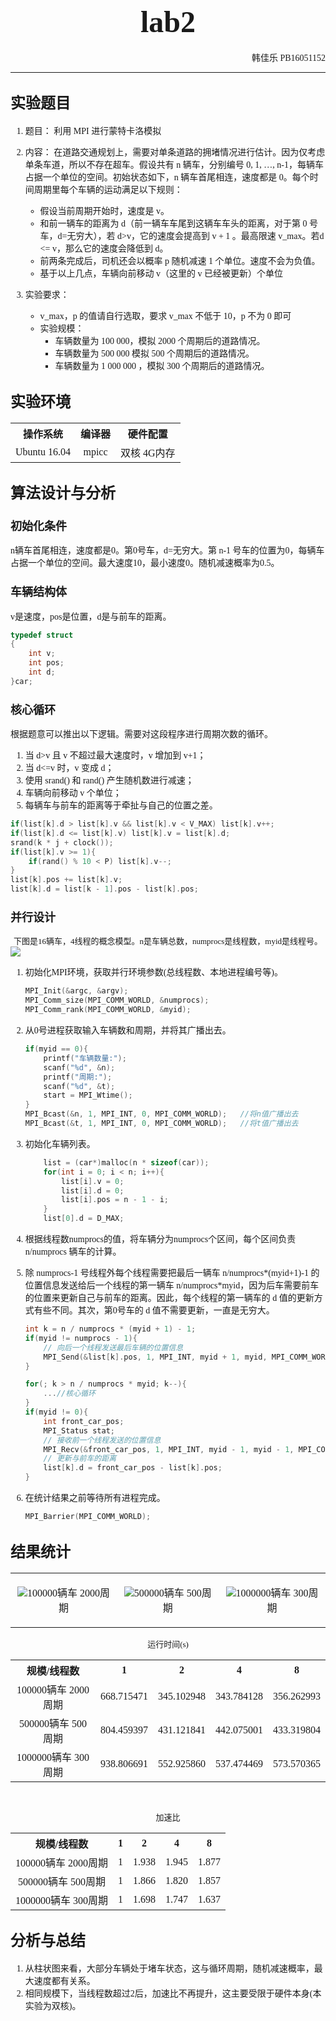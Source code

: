 # <center><font face="Consolas" size=7>lab2</font></center>

<p align="right"><font face="Consolas">韩佳乐 PB16051152</font></p>

***

## <font face="Consolas" size=5>实验题目</font>

<font face="Consolas">

1. 题目：
利用 MPI 进行蒙特卡洛模拟

2. 内容：
在道路交通规划上，需要对单条道路的拥堵情况进行估计。因为仅考虑单条车道，所以不存在超车。假设共有 n 辆车，分别编号 0, 1, …, n-1，每辆车占据一个单位的空间。初始状态如下，n 辆车首尾相连，速度都是 0。每个时间周期里每个车辆的运动满足以下规则：
   * 假设当前周期开始时，速度是 v。
   * 和前一辆车的距离为 d（前一辆车车尾到这辆车车头的距离，对于第 0 号车，d=无穷大），若 d>v，它的速度会提高到 v + 1 。最高限速 v_max。若d <= v，那么它的速度会降低到 d。
   * 前两条完成后，司机还会以概率 p 随机减速 1 个单位。速度不会为负值。
   * 基于以上几点，车辆向前移动 v（这里的 v 已经被更新）个单位

3. 实验要求：
   * v_max，p 的值请自行选取，要求 v_max 不低于 10，p 不为 0 即可
   * 实验规模：
     * 车辆数量为 100 000，模拟 2000 个周期后的道路情况。
     * 车辆数量为 500 000 模拟 500 个周期后的道路情况。
     * 车辆数量为 1 000 000 ，模拟 300 个周期后的道路情况。

</font>

## <font face="Consolas" size=5>实验环境</font>

<font face="Consolas">

<table width="100%">
    <tr>
        <th>操作系统</th>
        <th>编译器</th>
        <th>硬件配置</th>
    </tr>
    <tr>
        <td><center>Ubuntu 16.04</center></td>
        <td><center>mpicc</center></td>
        <td><center>双核 4G内存</center></td>
    </tr>
</table>

</font>

## <font face="Consolas" size=5>算法设计与分析</font>

### <font face="Consolas" size=4>初始化条件</font>

<font face="Consolas">

n辆车首尾相连，速度都是0。第0号车，d=无穷大。第 n-1 号车的位置为0，每辆车占据一个单位的空间。最大速度10，最小速度0。随机减速概率为0.5。

</font>

### <font face="Consolas" size=4>车辆结构体</font>

<font face="Consolas">

v是速度，pos是位置，d是与前车的距离。

</font>

```c
typedef struct
{
    int v;
    int pos;
    int d;
}car;
```

### <font face="Consolas" size=4>核心循环</font>

<font face="Consolas">

根据题意可以推出以下逻辑。需要对这段程序进行周期次数的循环。

1. 当 d>v 且 v 不超过最大速度时，v 增加到 v+1；
2. 当 d<=v 时，v 变成 d；
3. 使用 srand() 和 rand() 产生随机数进行减速；
4. 车辆向前移动 v 个单位；
5. 每辆车与前车的距离等于牵扯与自己的位置之差。

</font>

```c
if(list[k].d > list[k].v && list[k].v < V_MAX) list[k].v++;
if(list[k].d <= list[k].v) list[k].v = list[k].d;
srand(k * j + clock());
if(list[k].v >= 1){
    if(rand() % 10 < P) list[k].v--;
}
list[k].pos += list[k].v;
list[k].d = list[k - 1].pos - list[k].pos;
```

### <font face="Consolas" size=4>并行设计</font>

<center><font face="Consolas" size=2>下图是16辆车，4线程的概念模型。n是车辆总数，numprocs是线程数，myid是线程号。</font></center>

<img src="https://img-blog.csdnimg.cn/20200815231431387.png">

<font face="Consolas">

1. 初始化MPI环境，获取并行环境参数(总线程数、本地进程编号等)。

    ```c
    MPI_Init(&argc, &argv);
    MPI_Comm_size(MPI_COMM_WORLD, &numprocs);
    MPI_Comm_rank(MPI_COMM_WORLD, &myid);
    ```

2. 从0号进程获取输入车辆数和周期，并将其广播出去。

    ```c
    if(myid == 0){
        printf("车辆数量:");
        scanf("%d", &n);
        printf("周期:");
        scanf("%d", &t);
        start = MPI_Wtime();
    }
    MPI_Bcast(&n, 1, MPI_INT, 0, MPI_COMM_WORLD);   //将n值广播出去
    MPI_Bcast(&t, 1, MPI_INT, 0, MPI_COMM_WORLD);   //将t值广播出去
    ```

3. 初始化车辆列表。

    ```c
        list = (car*)malloc(n * sizeof(car));
        for(int i = 0; i < n; i++){
            list[i].v = 0;
            list[i].d = 0;
            list[i].pos = n - 1 - i;
        }
        list[0].d = D_MAX;
    ```

4. 根据线程数numprocs的值，将车辆分为numprocs个区间，每个区间负责 n/numprocs 辆车的计算。
5. 除 numprocs-1 号线程外每个线程需要把最后一辆车 n/numprocs*(myid+1)-1 的位置信息发送给后一个线程的第一辆车 n/numprocs*myid，因为后车需要前车的位置来更新自己与前车的距离。因此，每个线程的第一辆车的 d 值的更新方式有些不同。其次，第0号车的 d 值不需要更新，一直是无穷大。

    ```c
    int k = n / numprocs * (myid + 1) - 1;
    if(myid != numprocs - 1){
        // 向后一个线程发送最后车辆的位置信息
        MPI_Send(&list[k].pos, 1, MPI_INT, myid + 1, myid, MPI_COMM_WORLD);
    }
    ```

    ```c
    for(; k > n / numprocs * myid; k--){
        ...//核心循环
    }
    if(myid != 0){
        int front_car_pos;
        MPI_Status stat;
        // 接收前一个线程发送的位置信息
        MPI_Recv(&front_car_pos, 1, MPI_INT, myid - 1, myid - 1, MPI_COMM_WORLD, &stat);
        // 更新与前车的距离
        list[k].d = front_car_pos - list[k].pos;
    }
    ```

6. 在统计结果之前等待所有进程完成。

    ```c
    MPI_Barrier(MPI_COMM_WORLD);
    ```

</font>

## <font face="Consolas" size=5>结果统计</font>

<font face="Consolas">

<table>
    <tr>
        <td><p align="center"><img src="https://img-blog.csdnimg.cn/2020081523143196.PNG">100000辆车 2000周期</p></td>
        <td><p align="center"><img src="https://img-blog.csdnimg.cn/2020081523143192.PNG">500000辆车 500周期</p></td>
        <td><p align="center"><img src="https://img-blog.csdnimg.cn/20200815231431127.PNG">1000000辆车 300周期</p></td>
    </tr>
</table>

<p align="center"><font size=2>运行时间(s)</font></p>

<table width="100%">
    <tr>
        <th>规模/线程数</th>
        <th>1</th>
        <th>2</th>
        <th>4</th>
        <th>8</th>
    </tr>
    <tr>
        <td><center>100000辆车 2000周期</center></td>
        <td><center>668.715471</center></td>
        <td><center>345.102948</center></td>
        <td><center>343.784128</center></td>
        <td><center>356.262993</center></td>
    </tr>
    <tr>
        <td><center>500000辆车 500周期</center></td>
        <td><center>804.459397</center></td>
        <td><center>431.121841</center></td>
        <td><center>442.075001</center></td>
        <td><center>433.319804</center></td>
    </tr>
    <tr>
        <td><center>1000000辆车 300周期</center></td>
        <td><center>938.806691</center></td>
        <td><center>552.925860</center></td>
        <td><center>537.474469</center></td>
        <td><center>573.570365</center></td>
    </tr>
</table>

<br>

<p align="center"><font size=2>加速比</font></p>

<table width="100%">
    <tr>
        <th>规模/线程数</th>
        <th>1</th>
        <th>2</th>
        <th>4</th>
        <th>8</th>
    </tr>
    <tr>
        <td><center>100000辆车 2000周期</center></td>
        <td><center>1</center></td>
        <td><center>1.938</center></td>
        <td><center>1.945</center></td>
        <td><center>1.877</center></td>
    </tr>
    <tr>
        <td><center>500000辆车 500周期</center></td>
        <td><center>1</center></td>
        <td><center>1.866</center></td>
        <td><center>1.820</center></td>
        <td><center>1.857</center></td>
    </tr>
    <tr>
        <td><center>1000000辆车 300周期</center></td>
        <td><center>1</center></td>
        <td><center>1.698</center></td>
        <td><center>1.747</center></td>
        <td><center>1.637</center></td>
    </tr>
</table>

</font>

## <font face="Consolas" size=5>分析与总结</font>

<font face="Consolas">

1. 从柱状图来看，大部分车辆处于堵车状态，这与循环周期，随机减速概率，最大速度都有关系。
2. 相同规模下，当线程数超过2后，加速比不再提升，这主要受限于硬件本身(本实验为双核)。

</font>
